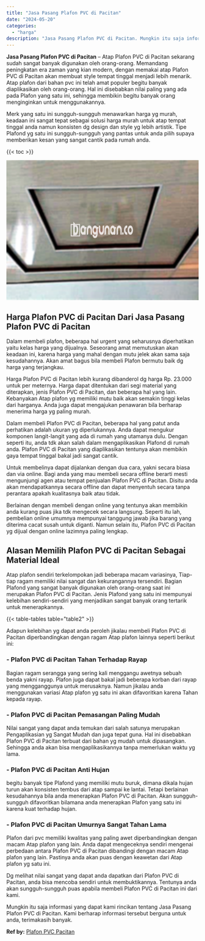 ```yaml
---
title: "Jasa Pasang Plafon PVC di Pacitan"
date: "2024-05-20"
categories: 
  - "harga"
description: "Jasa Pasang Plafon PVC di Pacitan. Mungkin itu saja informasi yang dapat kami rincikan tentang Jasa Pasang Plafon PVC di Pacitan. Kami berharap informasi ter..."
---
```


**Jasa Pasang Plafon PVC di Pacitan** – Atap Plafon PVC di Pacitan sekarang sudah sangat banyak digunakan oleh orang-orang. Memandang peningkatan era zaman yang kian modern, dengan memakai atap Plafon PVC di Pacitan akan membuat style tempat tinggal menjadi lebih menarik. Atap plafon dari bahan pvc ini telah amat populer begitu banyak diaplikasikan oleh orang-orang. Hal ini disebabkan nilai paling yang ada pada Plafon yang satu ini, sehingga membikin begitu banyak orang menginginkan untuk menggunakannya.

Merk yang satu ini sungguh-sungguh menawarkan harga yg murah, keadaan ini sangat tepat sebagai solusi harga murah untuk atap tempat tinggal anda namun konsisten dg design dan style yg lebih artistik. Tipe Plafond yg satu ini sungguh-sungguh yang pantas untuk anda pilih supaya memberikan kesan yang sangat cantik pada rumah anda.

{{< toc >}}

![Jasa Pasang Plafon PVC di Pacitan](/images/flafond-pvc-murah14.png)

## Harga Plafon PVC di Pacitan Dari Jasa Pasang Plafon PVC di Pacitan

Dalam membeli plafon, beberapa hal urgent yang seharusnya diperhatikan yaitu kelas harga yang dijualnya. Seseorang amat memutuskan akan keadaan ini, karena harga yang mahal dengan mutu jelek akan sama saja kesudahannya. Akan amat bagus bila membeli Plafon bermutu baik dg harga yang terjangkau.

Harga Plafon PVC di Pacitan lebih kurang dibanderol dg harga Rp. 23.000 untuk per meternya. Harga dapat ditentukan dari segi material yang diterapkan, jenis Plafon PVC di Pacitan, dan beberapa hal yang lain. Kebanyakan Atap plafon yg memiliki mutu baik akan semakin tinggi kelas dari harganya. Anda juga dapat mengajukan penawaran bila berharap menerima harga yg paling murah.

Dalam membeli Plafon PVC di Pacitan, beberapa hal yang patut anda perhatikan adalah ukuran yg diperlukannya. Anda dapat mengukur komponen langit-langit yang ada di rumah yang utamanya dulu. Dengan seperti itu, anda tdk akan salah dalam mengaplikasikan Plafond di rumah anda. Plafon PVC di Pacitan yang diaplikasikan tentunya akan membikin gaya tempat tinggal bakal jadi sangat cantik.

Untuk membelinya dapat dijalankan dengan dua cara, yakni secara biasa dan via online. Bagi anda yang mau membeli secara offline berarti mesti mengunjungi agen atau tempat penjualan Plafon PVC di Pacitan. Disitu anda akan mendapatkannya secara offline dan dapat menyentuh secara tanpa perantara apakah kualitasnya baik atau tidak.

Berlainan dengan membeli dengan online yang tentunya akan membikin anda kurang puas jika tdk mengecek secara langsung. Seperti itu lah, pembelian online umumnya mempunyai tanggung jawab jika barang yang diterima cacat susah untuk diganti. Namun selain itu, Plafon PVC di Pacitan yg dijual dengan online lazimnya paling lengkap.

## Alasan Memilih Plafon PVC di Pacitan Sebagai Material Ideal

Atap plafon sendiri terkelompokan jadi beberapa macam variasinya, Tiap-tiap ragam memiliki nilai sangat dan kekurangannya tersendiri. Bagian Plafond yang sangat banyak digunakan oleh orang-orang saat ini merupakan Plafon PVC di Pacitan. Jenis Plafond yang satu ini mempunyai kelebihan sendiri-sendiri yang menjadikan sangat banyak orang tertarik untuk menerapkannya.

{{< table-tables table="table2" >}}

Adapun kelebihan yg dapat anda peroleh jikalau membeli Plafon PVC di Pacitan diperbandingkan dengan ragam Atap plafon lainnya seperti berikut ini:

### \- Plafon PVC di Pacitan Tahan Terhadap Rayap

Bagian ragam serangga yang sering kali menggangu awetnya sebuah benda yakni rayap. Plafon juga dapat bakal jadi beberapa korban dari rayap yang mengganggunya untuk merusaknya. Namun jikalau anda menggunakan variasi Atap plafon yg satu ini akan difavoritkan karena Tahan kepada rayap.

### \- Plafon PVC di Pacitan Pemasangan Paling Mudah

Nilai sangat yang dapat anda temukan dari salah satunya merupakan Pengaplikasian yg Sangat Mudah dan juga tepat guna. Hal ini disebabkan Plafon PVC di Pacitan terbuat dari bahan yg mudah untuk dipasangkan. Sehingga anda akan bisa mengaplikasikannya tanpa memerlukan waktu yg lama.

### \- Plafon PVC di Pacitan Anti Hujan

begitu banyak tipe Plafond yang memiliki mutu buruk, dimana dikala hujan turun akan konsisten tembus dari atap sampai ke lantai. Tetapi berlainan kesudahannya bila anda menerapkan Plafon PVC di Pacitan. Akan sungguh-sungguh difavoritkan bilamana anda menerapkan Plafon yang satu ini karena kuat terhadap hujan.

### \- Plafon PVC di Pacitan Umurnya Sangat Tahan Lama

Plafon dari pvc memiliki kwalitas yang paling awet diperbandingkan dengan macam Atap plafon yang lain. Anda dapat mengeceknya sendiri mengenai perbedaan antara Plafon PVC di Pacitan dibandingi dengan macam Atap plafon yang lain. Pastinya anda akan puas dengan keawetan dari Atap plafon yg satu ini.

Dg melihat nilai sangat yang dapat anda dapatkan dari Plafon PVC di Pacitan, anda bisa mencoba sendiri untuk membuktikannya. Tentunya anda akan sungguh-sungguh puas apabila membeli Plafon PVC di Pacitan ini dari kami.

Mungkin itu saja informasi yang dapat kami rincikan tentang Jasa Pasang Plafon PVC di Pacitan. Kami berharap informasi tersebut berguna untuk anda, terimakasih banyak.

**Ref by:** [Plafon PVC Pacitan](https://id.wikipedia.org/wiki/Plafon)
